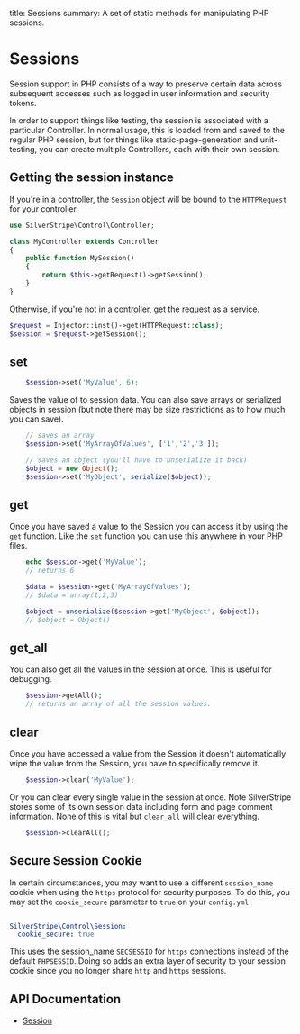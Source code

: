 title: Sessions
summary: A set of static methods for manipulating PHP sessions.

# Sessions

Session support in PHP consists of a way to preserve certain data across subsequent accesses such as logged in user
information and security tokens.

In order to support things like testing, the session is associated with a particular Controller.  In normal usage,
this is loaded from and saved to the regular PHP session, but for things like static-page-generation and
unit-testing, you can create multiple Controllers, each with their own session.

## Getting the session instance

If you're in a controller, the `Session` object will be bound to the `HTTPRequest` for your controller.

```php
use SilverStripe\Control\Controller;

class MyController extends Controller
{
    public function MySession()
    {
        return $this->getRequest()->getSession();
    }
}
```

Otherwise, if you're not in a controller, get the request as a service.

```php
$request = Injector::inst()->get(HTTPRequest::class);
$session = $request->getSession();
```

## set


```php
    $session->set('MyValue', 6);
```

Saves the value of to session data. You can also save arrays or serialized objects in session (but note there may be 
size restrictions as to how much you can save).


```php
    // saves an array
    $session->set('MyArrayOfValues', ['1','2','3']);

    // saves an object (you'll have to unserialize it back)
    $object = new Object();
    $session->set('MyObject', serialize($object));

```

 
## get

Once you have saved a value to the Session you can access it by using the `get` function. Like the `set` function you 
can use this anywhere in your PHP files.


```php
    echo $session->get('MyValue'); 
    // returns 6

    $data = $session->get('MyArrayOfValues'); 
    // $data = array(1,2,3)

    $object = unserialize($session->get('MyObject', $object)); 
    // $object = Object()

```

## get_all

You can also get all the values in the session at once. This is useful for debugging.
```php
    $session->getAll();
    // returns an array of all the session values.

```

## clear

Once you have accessed a value from the Session it doesn't automatically wipe the value from the Session, you have
to specifically remove it.
```php
    $session->clear('MyValue');
```

Or you can clear every single value in the session at once. Note SilverStripe stores some of its own session data
including form and page comment information. None of this is vital but `clear_all` will clear everything.
```php
    $session->clearAll();
```

## Secure Session Cookie

In certain circumstances, you may want to use a different `session_name` cookie when using the `https` protocol for security purposes. To do this, you may set the `cookie_secure` parameter to `true` on your `config.yml`


```yml

SilverStripe\Control\Session:
  cookie_secure: true
```

This uses the session_name `SECSESSID` for `https` connections instead of the default `PHPSESSID`. Doing so adds an extra layer of security to your session cookie since you no longer share `http` and `https` sessions.


## API Documentation

* [Session](api:SilverStripe\Control\Session)
